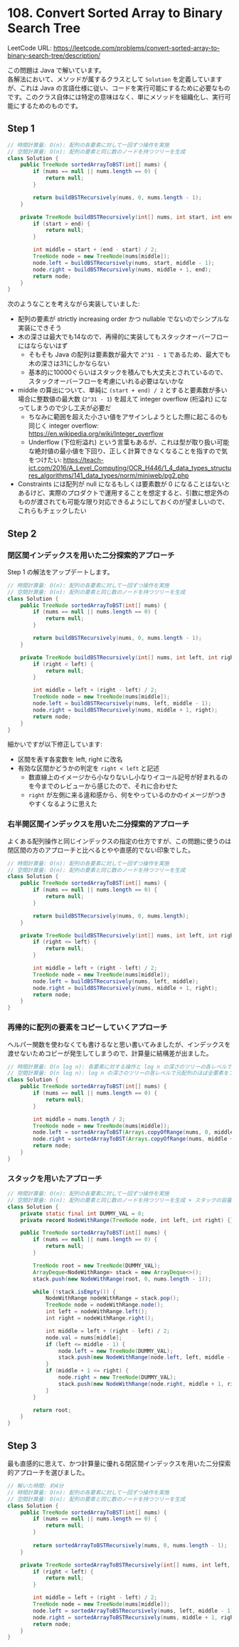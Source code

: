 # 108. Convert Sorted Array to Binary Search Tree

LeetCode URL: https://leetcode.com/problems/convert-sorted-array-to-binary-search-tree/description/

この問題は Java で解いています。  
各解法において、メソッドが属するクラスとして `Solution` を定義していますが、これは Java の言語仕様に従い、コードを実行可能にするために必要なものです。このクラス自体には特定の意味はなく、単にメソッドを組織化し、実行可能にするためのものです。

## Step 1

```java
// 時間計算量: O(n): 配列の各要素に対して一回ずつ操作を実施
// 空間計算量: O(n): 配列の要素と同じ数のノードを持つツリーを生成
class Solution {
    public TreeNode sortedArrayToBST(int[] nums) {
        if (nums == null || nums.length == 0) {
            return null;
        }

        return buildBSTRecursively(nums, 0, nums.length - 1);
    }

    private TreeNode buildBSTRecursively(int[] nums, int start, int end) {
        if (start > end) {
            return null;
        }

        int middle = start + (end - start) / 2;
        TreeNode node = new TreeNode(nums[middle]);
        node.left = buildBSTRecursively(nums, start, middle - 1);
        node.right = buildBSTRecursively(nums, middle + 1, end);
        return node;
    }
}
```

次のようなことを考えながら実装していました:

- 配列の要素が strictly increasing order かつ nullable でないのでシンプルな実装にできそう
- 木の深さは最大でも14なので、再帰的に実装してもスタックオーバーフローにはならないはず
    - そもそも Java の配列は要素数が最大で `2^31 - 1` であるため、最大でも木の深さは31にしかならない
    - 基本的に10000ぐらいはスタックを積んでも大丈夫とされているので、スタックオーバーフローを考慮にいれる必要はないかな
- middle の算出について、単純に `(start + end) / 2` とすると要素数が多い場合に整数値の最大数 (`2^31 - 1`) を超えて integer overflow (桁溢れ) になってしまうので少し工夫が必要だ
    - ちなみに範囲を超えた小さい値をアサインしようとした際に起こるのも同じく integer overflow: https://en.wikipedia.org/wiki/Integer_overflow
    - Underflow (下位桁溢れ) という言葉もあるが、これは型が取り扱い可能な絶対値の最小値を下回り、正しく計算できなくなることを指すので気をつけたい: https://teach-ict.com/2016/A_Level_Computing/OCR_H446/1_4_data_types_structures_algorithms/141_data_types/norm/miniweb/pg2.php
- Constraints には配列が null になるもしくは要素数が 0 になることはないとあるけど、実際のプロダクトで運用することを想定すると、引数に想定外のものが渡されても可能な限り対応できるようにしておくのが望ましいので、これらもチェックしたい

## Step 2

### 閉区間インデックスを用いた二分探索的アプローチ

Step 1 の解法をアップデートします。

```java
// 時間計算量: O(n): 配列の各要素に対して一回ずつ操作を実施
// 空間計算量: O(n): 配列の要素と同じ数のノードを持つツリーを生成
class Solution {
    public TreeNode sortedArrayToBST(int[] nums) {
        if (nums == null || nums.length == 0) {
            return null;
        }

        return buildBSTRecursively(nums, 0, nums.length - 1);
    }

    private TreeNode buildBSTRecursively(int[] nums, int left, int right) {
        if (right < left) {
            return null;
        }

        int middle = left + (right - left) / 2;
        TreeNode node = new TreeNode(nums[middle]);
        node.left = buildBSTRecursively(nums, left, middle - 1);
        node.right = buildBSTRecursively(nums, middle + 1, right);
        return node;
    }
}
```

細かいですが以下修正しています:

- 区間を表す各変数を left, right に改名
- 有効な区間かどうかの判定を `right < left` と記述
    - 数直線上のイメージから小なりないし小なりイコール記号が好まれるのを今までのレビューから感じたので、それに合わせた
    - `right` が左側に来る違和感から、何をやっているのかのイメージがつきやすくなるように思えた

### 右半開区間インデックスを用いた二分探索的アプローチ

よくある配列操作と同じインデックスの指定の仕方ですが、この問題に使うのは閉区間の方のアプローチと比べるとやや直感的でない印象でした。

```java
// 時間計算量: O(n): 配列の各要素に対して一回ずつ操作を実施
// 空間計算量: O(n): 配列の要素と同じ数のノードを持つツリーを生成
class Solution {
    public TreeNode sortedArrayToBST(int[] nums) {
        if (nums == null || nums.length == 0) {
            return null;
        }

        return buildBSTRecursively(nums, 0, nums.length);
    }

    private TreeNode buildBSTRecursively(int[] nums, int left, int right) {
        if (right <= left) {
            return null;
        }

        int middle = left + (right - left) / 2;
        TreeNode node = new TreeNode(nums[middle]);
        node.left = buildBSTRecursively(nums, left, middle);
        node.right = buildBSTRecursively(nums, middle + 1, right);
        return node;
    }
}
```

### 再帰的に配列の要素をコピーしていくアプローチ

ヘルパー関数を使わなくても書けるなと思い書いてみましたが、インデックスを渡せないためコピーが発生してしまうので、計算量に結構差が出ました。

```java
// 時間計算量: O(n log n): 各要素に対する操作と log n の深さのツリーの各レベルで行われる配列コピー操作
// 空間計算量: O(n log n): log n の深さのツリーの各レベルで元配列のほぼ全要素をコピー
class Solution {
    public TreeNode sortedArrayToBST(int[] nums) {
        if (nums == null || nums.length == 0) {
            return null;
        }

        int middle = nums.length / 2;
        TreeNode node = new TreeNode(nums[middle]);
        node.left = sortedArrayToBST(Arrays.copyOfRange(nums, 0, middle));
        node.right = sortedArrayToBST(Arrays.copyOfRange(nums, middle + 1, nums.length));
        return node;
    }
}
```

### スタックを用いたアプローチ

```java
// 時間計算量: O(n): 配列の各要素に対して一回ずつ操作を実施
// 空間計算量: O(n): 配列の要素と同じ数のノードを持つツリーを生成 + スタックの容量
class Solution {
    private static final int DUMMY_VAL = 0;
    private record NodeWithRange(TreeNode node, int left, int right) {}

    public TreeNode sortedArrayToBST(int[] nums) {
        if (nums == null || nums.length == 0) {
            return null;
        }

        TreeNode root = new TreeNode(DUMMY_VAL);
        ArrayDeque<NodeWithRange> stack = new ArrayDeque<>();
        stack.push(new NodeWithRange(root, 0, nums.length - 1));

        while (!stack.isEmpty()) {
            NodeWithRange nodeWithRange = stack.pop();
            TreeNode node = nodeWithRange.node();
            int left = nodeWithRange.left();
            int right = nodeWithRange.right();

            int middle = left + (right - left) / 2;
            node.val = nums[middle];
            if (left <= middle - 1) {
                node.left = new TreeNode(DUMMY_VAL);
                stack.push(new NodeWithRange(node.left, left, middle - 1));
            }
            if (middle + 1 <= right) {
                node.right = new TreeNode(DUMMY_VAL);
                stack.push(new NodeWithRange(node.right, middle + 1, right));
            }
        }

        return root;
    }
}
```

## Step 3

最も直感的に思えて、かつ計算量に優れる閉区間インデックスを用いた二分探索的アプローチを選びました。

```java
// 解いた時間: 約4分
// 時間計算量: O(n): 配列の各要素に対して一回ずつ操作を実施
// 空間計算量: O(n): 配列の要素と同じ数のノードを持つツリーを生成
class Solution {
    public TreeNode sortedArrayToBST(int[] nums) {
        if (nums == null || nums.length == 0) {
            return null;
        }
        
        return sortedArrayToBSTRecursively(nums, 0, nums.length - 1);
    }

    private TreeNode sortedArrayToBSTRecursively(int[] nums, int left, int right) {
        if (right < left) {
            return null;
        }

        int middle = left + (right - left) / 2;
        TreeNode node = new TreeNode(nums[middle]);
        node.left = sortedArrayToBSTRecursively(nums, left, middle - 1);
        node.right = sortedArrayToBSTRecursively(nums, middle + 1, right);
        return node;
    }
}
```
